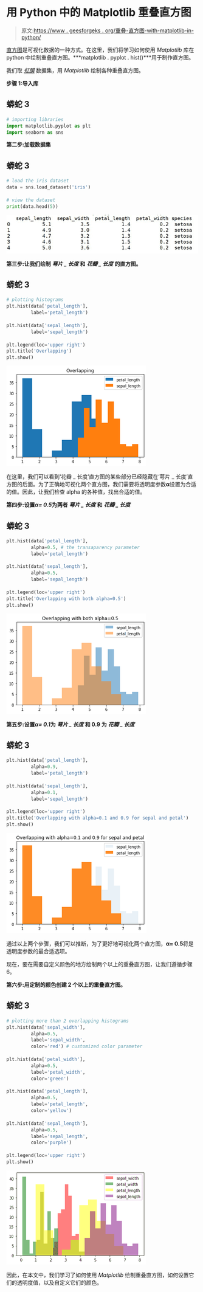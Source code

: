 # 用 Python 中的 Matplotlib 重叠直方图

> 原文:[https://www . geesforgeks . org/重叠-直方图-with-matplotlib-in-python/](https://www.geeksforgeeks.org/overlapping-histograms-with-matplotlib-in-python/)

[直方图](https://www.geeksforgeeks.org/plotting-histogram-in-python-using-matplotlib/)是可视化数据的一种方式。在这里，我们将学习如何使用 *Matplotlib* 库在 python 中绘制重叠直方图。***matplotlib . pyplot . hist()***用于制作直方图。

我们取 [*虹膜*](https://gist.githubusercontent.com/netj/8836201/raw/6f9306ad21398ea43cba4f7d537619d0e07d5ae3/iris.csv) 数据集，用 *Matplotlib* 绘制各种重叠直方图。

**步骤 1:导入库**

## 蟒蛇 3

```py
# importing libraries
import matplotlib.pyplot as plt
import seaborn as sns
```

**第二步:加载数据集**

## 蟒蛇 3

```py
# load the iris dataset
data = sns.load_dataset('iris')

# view the dataset
print(data.head(5))
```

![](img/d92d0739fa9904b7aa76a6b66f7e93a7.png)

**第三步:让我们绘制** ***萼片 _ 长度*** **和** ***花瓣 _ 长度*** **的直方图。**

## 蟒蛇 3

```py
# plotting histograms
plt.hist(data['petal_length'], 
         label='petal_length')

plt.hist(data['sepal_length'], 
         label='sepal_length')

plt.legend(loc='upper right')
plt.title('Overlapping')
plt.show()
```

![](img/4bdbafcaed0c8fd4d8789a54f5a1ceef.png)

在这里，我们可以看到‘花瓣 _ 长度’直方图的某些部分已经隐藏在‘萼片 _ 长度’直方图的后面。为了正确地可视化两个直方图，我们需要将透明度参数**α**设置为合适的值。因此，让我们检查 alpha 的各种值，找出合适的值。

**第四步:设置*****α= 0.5*****为两者** ***萼片 _ 长度*** **和** ***花瓣 _ 长度***

## 蟒蛇 3

```py
plt.hist(data['petal_length'], 
         alpha=0.5, # the transaparency parameter
         label='petal_length')

plt.hist(data['sepal_length'],
         alpha=0.5,
         label='sepal_length')

plt.legend(loc='upper right')
plt.title('Overlapping with both alpha=0.5')
plt.show()
```

![](img/7914b3d070e1566b541e3512c4c1fc23.png)

**第五步:设置*****α= 0.1*****为** ***萼片 _ 长度*** **和 0.9 为** ***花瓣 _ 长度***

## 蟒蛇 3

```py
plt.hist(data['petal_length'], 
         alpha=0.9,
         label='petal_length')

plt.hist(data['sepal_length'],
         alpha=0.1,
         label='sepal_length')

plt.legend(loc='upper right')
plt.title('Overlapping with alpha=0.1 and 0.9 for sepal and petal')
plt.show()
```

![](img/78f8c7c412d23f3f977b82923eea4e4a.png)

通过以上两个步骤，我们可以推断，为了更好地可视化两个直方图，**α= 0.5**将是透明度参数的最合适选项。

现在，要在需要自定义颜色的地方绘制两个以上的重叠直方图，让我们遵循步骤 6。

**第六步:用定制的颜色创建 2 个以上的重叠直方图。**

## 蟒蛇 3

```py
# plotting more than 2 overlapping histograms
plt.hist(data['sepal_width'], 
         alpha=0.5, 
         label='sepal_width',
         color='red') # customized color parameter

plt.hist(data['petal_width'], 
         alpha=0.5,
         label='petal_width',
         color='green')

plt.hist(data['petal_length'], 
         alpha=0.5,
         label='petal_length',
         color='yellow')

plt.hist(data['sepal_length'], 
         alpha=0.5,
         label='sepal_length',
         color='purple')

plt.legend(loc='upper right')
plt.show()
```

![](img/ad2c4f04d6490425d756ac5c48972cac.png)

因此，在本文中，我们学习了如何使用 *Matplotlib* 绘制重叠直方图，如何设置它们的透明度值，以及自定义它们的颜色。